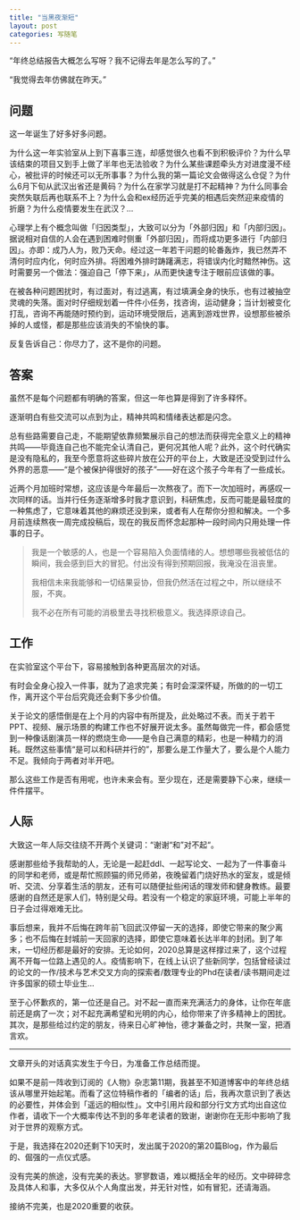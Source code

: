 ```yaml
---
title: "当黑夜渐短"
layout: post
categories: 写随笔
---
```


“年终总结报告大概怎么写呀？我不记得去年是怎么写的了。”

“我觉得去年仿佛就在昨天。”

<!-- more -->

## 问题

这一年诞生了好多好多问题。

为什么这一年实验室从上到下喜事三连，却感觉很久也看不到积极评价？为什么早该结束的项目又到手上做了半年也无法验收？为什么某些课题牵头方对进度漫不经心，被批评的时候还可以无所事事？为什么我的第一篇论文会做得这么仓促？为什么6月下旬从武汉出省还是黄码？为什么在家学习就是打不起精神？为什么同事会突然失联后再也联系不上？为什么会和ex经历近乎完美的相遇后突然迎来疫情的折磨？为什么疫情要发生在武汉？...

心理学上有个概念叫做「归因类型」，大致可以分为「外部归因」和「内部归因」。据说相对自信的人会在遇到困难时侧重「外部归因」，而将成功更多进行「内部归因」。亦即：成乃人为，败乃天命。经过这一年若干问题的轮番轰炸，我已然弄不清何时应内化，何时应外排。将困难外排时踌躇满志，将错误内化时黯然神伤。这时需要另一个做法：强迫自己「停下来」，从而更快速专注于眼前应该做的事。

在被各种问题困扰时，有过面对，有过逃离，有过填满全身的快乐，也有过被抽空灵魂的失落。面对时仔细规划着一件件小任务，找咨询，运动健身；当计划被变化打乱，咨询不再能随时预约到，运动环境受限后，逃离到游戏世界，设想那些被杀掉的人或怪，都是那些应该消失的不愉快的事。

反复告诉自己：你尽力了，这不是你的问题。

## 答案

虽然不是每个问题都有明确的答案，但这一年也算是得到了许多释怀。

逐渐明白有些交流可以点到为止，精神共鸣和情绪表达都是闪念。

总有些路需要自己走，不能期望依靠频繁展示自己的想法而获得完全意义上的精神共鸣——毕竟连自己也不能完全认清自己，更何况其他人呢？此外，这个时代确实是没有隐私的，我至今愿意将这些碎片放在公开的平台上，大致是还没受到过什么外界的恶意——“是个被保护得很好的孩子”——好在这个孩子今年有了一些成长。

近两个月加班时常想，这应该是今年最后一次熬夜了。而下一次加班时，再感叹一次同样的话。当并行任务逐渐增多时我才意识到，科研焦虑，反而可能是最轻度的一种焦虑了，它意味着其他的麻烦还没到来，或者有人在帮你分担和解决。一个多月前连续熬夜一周完成投稿后，现在的我反而怀念起那种一段时间内只用处理一件事的日子。

> 我是一个敏感的人，也是一个容易陷入负面情绪的人。想想哪些我被低估的瞬间，我会感到巨大的冒犯。付出没有得到预期回报，我淹没在沮丧里。
>
> 我相信未来我能够和一切结果妥协，但我仍然活在过程之中，所以继续不服，不爽。
>
> 我不必在所有可能的消极里去寻找积极意义。我选择原谅自己。

## 工作

在实验室这个平台下，容易接触到各种更高层次的对话。

有时会全身心投入一件事，就为了追求完美；有时会深深怀疑，所做的的一切工作，离开这个平台后究竟还会剩下多少价值。

关于论文的感悟倒是在上个月的内容中有所提及，此处略过不表。而关于若干PPT、视频、展示场景的构建工作也不好展开说太多。虽然每做完一件，都会感觉到一种像话剧演员一样的燃烧生命——是令自己满意的精彩，也是一种精力的消耗。既然这些事情“是可以和科研并行的”，那要么是工作量大了，要么是个人能力不足。我倾向于两者对半开吧。

那么这些工作是否有用呢，也许未来会有。至少现在，还是需要静下心来，继续一件件摆平。

## 人际

大致这一年人际交往绕不开两个关键词：“谢谢“和”对不起“。

感谢那些给予我帮助的人，无论是一起赶ddl、一起写论文、一起为了一件事奋斗的同学和老师，或是帮忙照顾猫的师兄师弟，夜晚留着门烧好热水的室友，或是倾听、交流、分享着生活的朋友，还有可以随便扯些闲话的理发师和健身教练。最要感谢的自然还是家人们，特别是父母。若没有一个稳定的家庭环境，可能上半年的日子会过得艰难无比。

事后想来，我并不后悔在跨年前飞回武汉停留一天的选择，即使它带来的聚少离多；也不后悔在封城前一天回家的选择，即使它意味着长达半年的封闭。到了年末，一切经历都是最好的安排。无论如何，2020总算是这样撑过来了，这个过程离不开每一位路上遇见的人。疫情影响下，在线上认识了些新同学，包括曾经读过的论文的一作/技术与艺术交叉方向的探索者/数理专业的Phd在读者/读书期间走过许多国家的硕士毕业生...

至于心怀歉疚的，第一位还是自己。对不起一直而来充满活力的身体，让你在年底前还是病了一次；对不起充满希望和光明的内心，给你带来了许多精神上的困扰。其次，是那些给过约定的朋友，待来日心旷神怡，德才兼备之时，共聚一室，把酒言欢。

---

文章开头的对话真实发生于今日，为准备工作总结而提。

如果不是前一阵收到订阅的《人物》杂志第11期，我甚至不知道博客中的年终总结该从哪里开始起笔。而看了这位特稿作者的「编者的话」后，我再次意识到了表达的必要性，并体会到「遥远的相似性」。文中引用片段和部分行文方式均出自这位作者，请收下一个大概率传达不到的多年老读者的致谢，谢谢你在无形中影响了我对于世界的观察方式。

于是，我选择在2020还剩下10天时，发出属于2020的第20篇Blog，作为最后的、倔强的一点仪式感。

没有完美的旅途，没有完美的表达。寥寥数语，难以概括全年的经历。文中碎碎念及具体人和事，大多仅从个人角度出发，并无针对性，如有冒犯，还请海涵。

接纳不完美，也是2020重要的收获。
